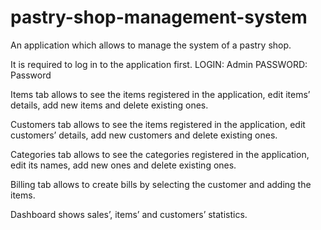 # pastry-shop-management-system

An application which allows to manage the system of a pastry shop.

It is required to log in to the application first.
LOGIN: Admin
PASSWORD: Password

Items tab allows to see the items registered in the application, edit items’ details, add new items and delete existing ones.

Customers tab allows to see the items registered in the application, edit customers’ details, add new customers and delete existing ones.

Categories tab allows to see the categories registered in the application, edit its names, add new ones and delete existing ones.

Billing tab allows to create bills by selecting the customer and adding the items.

Dashboard shows sales’, items’ and customers’ statistics.
